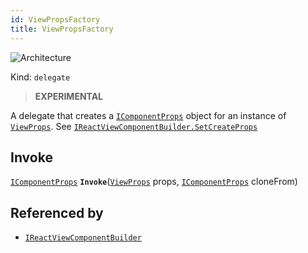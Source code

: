 ```yaml
---
id: ViewPropsFactory
title: ViewPropsFactory
---
```


![Architecture](https://img.shields.io/badge/architecture-new_only-blue)

Kind: `delegate`

> **EXPERIMENTAL**

A delegate that creates a [`IComponentProps`](IComponentProps) object for an instance of [`ViewProps`](ViewProps). See [`IReactViewComponentBuilder.SetCreateProps`](IReactViewComponentBuilder#setcreateprops)

## Invoke
[`IComponentProps`](IComponentProps) **`Invoke`**([`ViewProps`](ViewProps) props, [`IComponentProps`](IComponentProps) cloneFrom)

## Referenced by
- [`IReactViewComponentBuilder`](IReactViewComponentBuilder)
